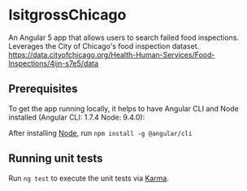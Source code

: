 # IsitgrossChicago

An Angular 5 app that allows users to search failed food inspections.
Leverages the City of Chicago's food inspection dataset. https://data.cityofchicago.org/Health-Human-Services/Food-Inspections/4ijn-s7e5/data

## Prerequisites
To get the app running locally, it helps to have Angular CLI and Node installed (Angular CLI: 1.7.4 Node: 9.4.0):

After installing [Node](https://nodejs.org/en/), run `npm install -g @angular/cli`




## Running unit tests

Run `ng test` to execute the unit tests via [Karma](https://karma-runner.github.io).



